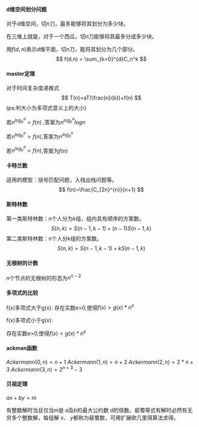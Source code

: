 #### d维空间划分问题

对于$d$维空间，切$n$刀，最多能够将其划分为多少块。

在三维上就是，对于一个西瓜，切$n$刀能够将其最多分成多少块。

用$f(d,n)$表示$d$维平面，切$n$刀，能将其划分为几个部分。
$$
f(d,n) = \sum_{k=0}^{d}C_n^k
$$


#### master定理

对于时间复杂度递推式
$$
T(n)=aT(\frac{n}{b})+f(n)
$$
(ps:判大小为多项式意义上的大小)

若$n^{log_b^a}=f(n)$ ,答案为$n^{log_b^a}logn$

若$n^{log_b^a}>f(n)$,答案为$n^{log_b^a}$

若$n^{log_b^a}<f(n)$,答案为$f(n)$



#### 卡特兰数

适用的模型：括号匹配问题，入栈出栈问题等。
$$
f(n)=\frac{C_{2n}^{n}}{n+1}
$$


#### 斯特林数

第一类斯特林数：$n$个人分为$k$组，组内具有顺序的方案数。
$$
S(n,k)=S(n-1,k-1)+(n-1)S(n-1,k)
$$
第二类斯特林数：$n$个人分$k$组的方案数。
$$
S(n,k)=S(n-1,k-1)+kS(n-1,k)
$$

#### 无根树的计数

$n$个节点的无根树的形态为$n^{n-2}$

#### 多项式的比较

f(x)多项式大于g(x):
存在实数e>0,使得$f(x)>g(x)*n^e$

f(x)多项式小于g(x):

存在实数e>0,使得$f(x)<g(x)*n^e$

#### ackman函数

$Ackermann(0,n)=n+1$
$Ackermann(1,n)=n+2$
$Ackermann(2,n)=2*n+3$
$Ackermann(3,n)=2^{n+3}-3$

#### 贝祖定理

$ax+by=m$

有整数解时当且仅当$m$是 $a$及$b$的最大公约数 $d$的倍数。裴蜀等式有解时必然有无穷多个整数解，每组解 $x$、 $y$都称为裴蜀数，可用扩展欧几里得算法求得。